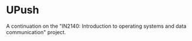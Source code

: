 # UPush
A continuation on the "IN2140: Introduction to operating systems and data communication" project.
